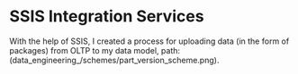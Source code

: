 # SSIS Integration Services

With the help of SSIS, I created a process for uploading data (in the form of packages) from OLTP to my data model, path: (data_engineering_/schemes/part_version_scheme.png).
